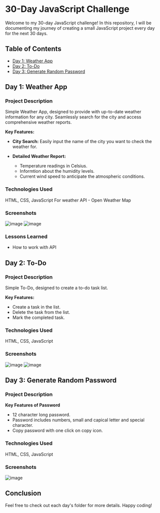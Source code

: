 # 30-Day JavaScript Challenge

Welcome to my 30-day JavaScript challenge! In this repository, I will be documenting my journey of creating a small JavaScript project every day for the next 30 days.

## Table of Contents

- [Day 1: Weather App](#day-1-Weather-App)
- [Day 2: To-Do](#day-2-to-do)
- [Day 3: Generate Random Password](#day-3-generate-random-password)

## Day 1: Weather App

### Project Description

Simple Weather App, designed to provide with up-to-date weather information for any city. Seamlessly search for the city and access comprehensive weather reports.

**Key Features:**
- **City Search:** Easily input the name of the city you want to check the weather for.
  
- **Detailed Weather Report:** 
  - Temperature readings in Celsius.
  - Informtion about the humidity levels.  
  - Current wind speed to anticipate the atmospheric conditions.

### Technologies Used

HTML, CSS, JavaScript
For weather API - Open Weather Map

### Screenshots

![image](https://github.com/subham-kumar-25/30DayJavaScriptChallenge/assets/145878998/b1983aff-a675-43a1-a2ca-f4a54349ec9c)
![image](https://github.com/subham-kumar-25/30DayJavaScriptChallenge/assets/145878998/f7b01e2f-fa36-4494-b42e-327283b44716)

### Lessons Learned

- How to work with API

## Day 2: To-Do

### Project Description

Simple To-Do, designed to create a to-do task list.

**Key Features:** 
  - Create a task in the list.
  - Delete the task from the list.  
  - Mark the completed task.

### Technologies Used

HTML, CSS, JavaScript

### Screenshots

![image](https://github.com/subham-kumar-25/30DayJavaScriptChallenge/assets/145878998/4a7745f0-c585-442e-8fe2-74aa7843c1b8)
![image](https://github.com/subham-kumar-25/30DayJavaScriptChallenge/assets/145878998/78b99a27-1afd-43da-adbd-e1895d1d125f)

## Day 3: Generate Random Password

### Project Description

**Key Features of Password** 
  - 12 character long password.
  - Password includes numbers, small and capical letter and special character.  
  - Copy password with one click on copy icon.

### Technologies Used

HTML, CSS, JavaScript

### Screenshots
![image](https://github.com/subham-kumar-25/30DayJavaScriptChallenge/assets/145878998/a2064e59-a2c3-413b-9b62-b1383bfb7707)


## Conclusion

Feel free to check out each day's folder for more details. Happy coding!
